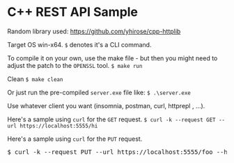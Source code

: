 # C++ REST API Sample
Random library used:
https://github.com/yhirose/cpp-httplib

Target OS win-x64.
`$` denotes it's a CLI command.

To compile it on your own, use the make file - but then you might need to adjust the patch to the `OPENSSL` tool.
`$ make run`

Clean
`$ make clean`

Or just run the pre-compiled `server.exe` file like:
`$ .\server.exe`

Use whatever client you want (insomnia, postman, curl, httprepl , ...).

Here's a sample using `curl` for the `GET` request.
`$ curl -k --request GET --url https://localhost:5555/hi`

Here's a sample using `curl` for the `PUT` request.
<pre>$ curl -k --request PUT --url https://localhost:5555/foo --header 'Authorization: ApiKey MY_API_KEY' --header 'Content-Type: application/json' --data '{ "sample": "foo" }'</pre>
